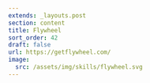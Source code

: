 ```yaml
---
extends: _layouts.post
section: content
title: Flywheel
sort_order: 42
draft: false
url: https://getflywheel.com/
image:
  src: /assets/img/skills/flywheel.svg
---
```


